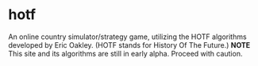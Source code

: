 # hotf
An online country simulator/strategy game, utilizing the HOTF algorithms developed by Eric Oakley. (HOTF stands for History Of The Future.) **NOTE** This site and its algorithms are still in early alpha. Proceed with caution.
